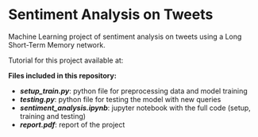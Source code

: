 # Sentiment Analysis on Tweets

Machine Learning project of sentiment analysis on tweets using a Long Short-Term Memory network.

Tutorial for this project available at: 

__Files included in this repository:__
* ***setup_train.py***: python file for preprocessing data and model training
* ***testing.py***: python file for testing the model with new queries
* ***sentiment_analysis.ipynb***: jupyter notebook with the full code (setup, training and testing)
* ***report.pdf***: report of the project